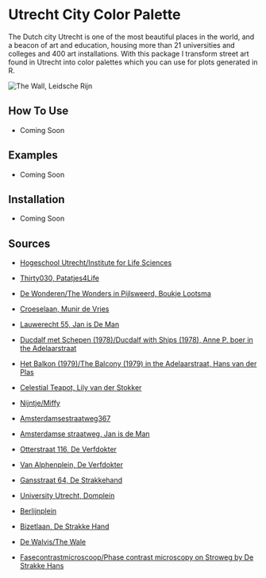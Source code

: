 # Utrecht City Color Palette

The Dutch city Utrecht is one of the most beautiful places in the world, and a beacon of art and education, housing more than 21 universities and colleges and 400 art installations. With this package I transform street art found in Utrecht into color palettes which you can use for plots generated in R.

![The Wall, Leidsche Rijn](./images/01_neude.jpg)

## How To Use

* Coming Soon

## Examples

* Coming Soon


## Installation

* Coming Soon

## Sources
- [Hogeschool Utrecht/Institute for Life Sciences](https://www.internationalhu.com/campus-utrecht-science-park)

- [Thirty030, Patatjes4Life](https://thirty030.nl/vankastjenaarcanvasje-3/)

- [De Wonderen/The Wonders in Pijlsweerd, Boukje Lootsma](http://www.muurschilderingenplus.nl/sprookjes-van-de-21ste-eeuw-muurschilderingen/#lightbox[auto_group1]/8/)

- [Croeselaan, Munir de Vries](www.duic.nl/cultuur/gigantische-muurschildering-verhalen-bewoners-croeselaan/)

- [Lauwerecht 55, Jan is De Man](https://indebuurt.nl/utrecht/nieuws/worden-we-vrolijk-van-utrecht-heeft-er-een-supertoffe-muurschildering-bij~86664/)

- [Ducdalf met Schepen (1978)/Ducdalf with Ships (1978), Anne P. boer in the Adelaarstraat](https://www.kunstinopenbareruimte-utrecht.nl/kunstwerken/schepen-met-ducdalf)

- [Het Balkon (1979)/The Balcony (1979) in the Adelaarstraat, Hans van der Plas](https://www.kunstinopenbareruimte-utrecht.nl/kunstwerken/drieluik)

- [Celestial Teapot, Lily van der Stokker](https://www.kunstinopenbareruimte-utrecht.nl/kunstwerken/celestial-teapot)

- [Nijntje/Miffy](https://www.youtube.com/watch?v=oiUu6kLGVMA)

- [Amsterdamsestraatweg367](https://girlswanderlust.com/exploring-street-art-in-utrecht/)

- [Amsterdamse straatweg, Jan is de Man](https://girlswanderlust.com/exploring-street-art-in-utrecht/)

- [Otterstraat 116, De Verfdokter](https://www.oud-utrecht.nl/wat-doen-wij/publicaties/inspirerend-oud-utrecht/666-route-langs-muurschilderingen)

- [Van Alphenplein, De Verfdokter](https://www.nieuws030.nl/nieuws/de-verfdokter-is-goed-bezig/)

- [Gansstraat 64, De Strakkehand](https://www.oud-utrecht.nl/wat-doen-wij/publicaties/inspirerend-oud-utrecht/666-route-langs-muurschilderingen)

- [University Utrecht, Domplein](https://www.youtube.com/watch?v=QmkkKRwrqZk)

- [Berlijnplein](https://www.duic.nl/opmerkelijk/bijzondere-3d-vloerschildering-van-bekende-straatkunstenaar-leon-keer-bij-berlijnplein/)

- [Bizetlaan, De Strakke Hand](https://www.duic.nl/algemeen/muurschildering-geeft-doorkijkje-naar-historisch-den-hommel/)

- [De Walvis/The Wale](https://www.uu.nl/organisatie/faculteit-recht-economie-bestuur-en-organisatie/samenwerking-en-samenleving/skyscraper)

- [Fasecontrastmicroscoop/Phase contrast microscopy on Stroweg by De Strakke Hans](https://www.duic.nl/algemeen/utrecht-heeft-met-deze-nieuwe-muurschildering-in-de-strosteeg-alweer-vierde-muurformule/)